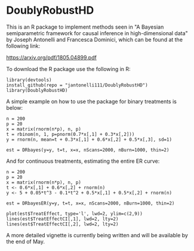 # DoublyRobustHD
This is an R package to implement methods seen in "A Bayesian semiparametric framework for causal inference in
high-dimensional data" by Joseph Antonelli and Francesca Dominici, which can be found at the following link:

https://arxiv.org/pdf/1805.04899.pdf

To download the R package use the following in R:


```
library(devtools)
install_github(repo = "jantonelli111/DoublyRobustHD")
library(DoublyRobustHD)
```

A simple example on how to use the package for binary treatments is below:

```{r, eval=TRUE}
n = 200
p = 20
x = matrix(rnorm(n*p), n, p)
t = rbinom(n, 1, p=pnorm(0.7*x[,1] + 0.3*x[,2]))
y = rnorm(n, mean=t + 0.3*x[,1] + 0.6*x[,2] + 0.5*x[,3], sd=1)

est = DRbayes(y=y, t=t, x=x, nScans=2000, nBurn=1000, thin=2)
```

And for continuous treatments, estimating the entire ER curve:

```{r, eval=TRUE}
n = 200
p = 20
x = matrix(rnorm(n*p), n, p)
t <- 0.6*x[,1] + 0.6*x[,2] + rnorm(n)
y <- 5 + 0.05*t^3 - 0.1*t^2 + 0.5*x[,1] + 0.5*x[,2] + rnorm(n)

est = DRbayesER(y=y, t=t, x=x, nScans=2000, nBurn=1000, thin=2)

plot(est$TreatEffect, type='l', lwd=2, ylim=c(2,9))
lines(est$TreatEffectCI[,1], lwd=2, lty=2)
lines(est$TreatEffectCI[,2], lwd=2, lty=2)
```

A more detailed vignette is currently being written and will be available by the end of May.
